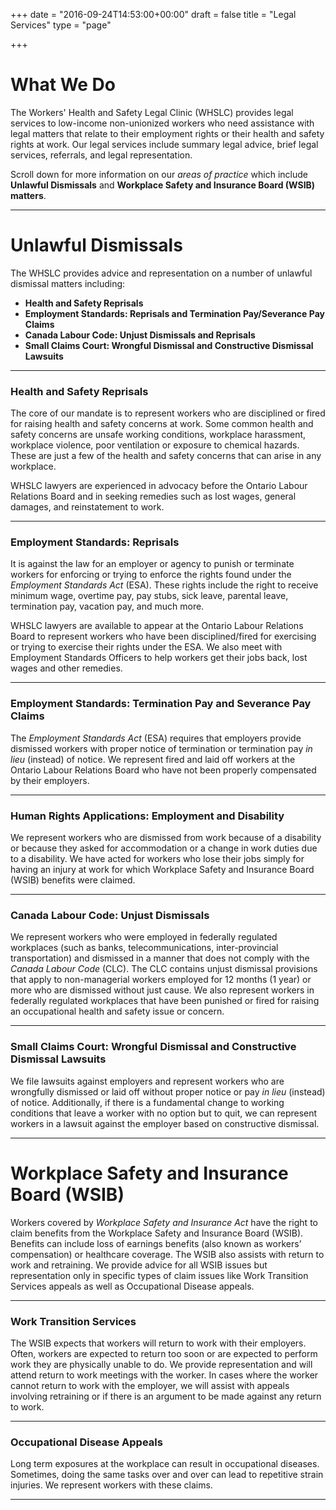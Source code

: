 +++
date = "2016-09-24T14:53:00+00:00"
draft = false
title = "Legal Services"
type = "page"

+++
# **What We Do**

The Workers' Health and Safety Legal Clinic (WHSLC) provides legal services to low-income non-unionized workers who need assistance with legal matters that relate to their employment rights or their health and safety rights at work. Our legal services include summary legal advice, brief legal services, referrals, and legal representation.

Scroll down for more information on our _areas of practice_ which include **Unlawful Dismissals** and **Workplace Safety and Insurance Board (WSIB) matters**.

* * *

# Unlawful Dismissals

The WHSLC provides advice and representation on a number of unlawful dismissal matters including:

*   **Health and Safety Reprisals**
*   **Employment Standards: Reprisals and Termination Pay/Severance Pay Claims**
*   **Canada Labour Code: Unjust Dismissals and Reprisals**
*   **Small Claims Court: Wrongful Dismissal and Constructive Dismissal Lawsuits**

* * *

### Health and Safety Reprisals

The core of our mandate is to represent workers who are disciplined or fired for raising health and safety concerns at work. Some common health and safety concerns are unsafe working conditions, workplace harassment, workplace violence, poor ventilation or exposure to chemical hazards. These are just a few of the health and safety concerns that can arise in any workplace.

WHSLC lawyers are experienced in advocacy before the Ontario Labour Relations Board and in seeking remedies such as lost wages, general damages, and reinstatement to work.

* * *

### Employment Standards: Reprisals

It is against the law for an employer or agency to punish or terminate workers for enforcing or trying to enforce the rights found under the _Employment Standards Act_ (ESA). These rights include the right to receive minimum wage, overtime pay, pay stubs, sick leave, parental leave, termination pay, vacation pay, and much more.

WHSLC lawyers are available to appear at the Ontario Labour Relations Board to represent workers who have been disciplined/fired for exercising or trying to exercise their rights under the ESA. We also meet with Employment Standards Officers to help workers get their jobs back, lost wages and other remedies.

* * *

### Employment Standards: Termination Pay and Severance Pay Claims

The _Employment Standards Act_ (ESA) requires that employers provide dismissed workers with proper notice of termination or termination pay _in lieu_ (instead) of notice. We represent fired and laid off workers at the Ontario Labour Relations Board who have not been properly compensated by their employers.

* * *

### Human Rights Applications: Employment and Disability

We represent workers who are dismissed from work because of a disability or because they asked for accommodation or a change in work duties due to a disability. We have acted for workers who lose their jobs simply for having an injury at work for which Workplace Safety and Insurance Board (WSIB) benefits were claimed.

* * *

### Canada Labour Code: Unjust Dismissals

We represent workers who were employed in federally regulated workplaces (such as banks, telecommunications, inter-provincial transportation) and dismissed in a manner that does not comply with the _Canada Labour Code_ (CLC). The CLC contains unjust dismissal provisions that apply to non-managerial workers employed for 12 months (1 year) or more who are dismissed without just cause. We also represent workers in federally regulated workplaces that have been punished or fired for raising an occupational health and safety issue or concern.

* * *

### Small Claims Court: Wrongful Dismissal and Constructive Dismissal Lawsuits

We file lawsuits against employers and represent workers who are wrongfully dismissed or laid off without proper notice or pay _in lieu_ (instead) of notice. Additionally, if there is a fundamental change to working conditions that leave a worker with no option but to quit, we can represent workers in a lawsuit against the employer based on constructive dismissal.

* * *

# Workplace Safety and Insurance Board (WSIB)

Workers covered by _Workplace Safety and Insurance Act_ have the right to claim benefits from the Workplace Safety and Insurance Board (WSIB). Benefits can include loss of earnings benefits (also known as workers’ compensation) or healthcare coverage. The WSIB also assists with return to work and retraining. We provide advice for all WSIB issues but representation only in specific types of claim issues like Work Transition Services appeals as well as Occupational Disease appeals.

* * *

### Work Transition Services

The WSIB expects that workers will return to work with their employers. Often, workers are expected to return too soon or are expected to perform work they are physically unable to do. We provide representation and will attend return to work meetings with the worker. In cases where the worker cannot return to work with the employer, we will assist with appeals involving retraining or if there is an argument to be made against any return to work.

* * *

### Occupational Disease Appeals

Long term exposures at the workplace can result in occupational diseases. Sometimes, doing the same tasks over and over can lead to repetitive strain injuries. We represent workers with these claims.

* * *